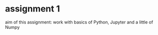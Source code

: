 # assignment 1

aim of this assignment: work with basics of Python, Jupyter and a little of Numpy





